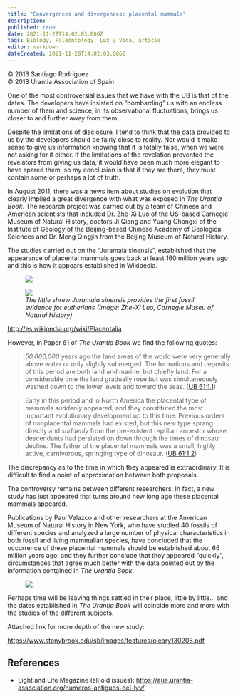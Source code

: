 ```yaml
---
title: "Convergences and divergences: placental mammals"
description: 
published: true
date: 2021-11-28T14:02:03.086Z
tags: Biology, Paleontology, Luz y Vida, article
editor: markdown
dateCreated: 2021-11-28T14:02:03.086Z
---
```


<p class="v-card v-sheet theme--light gray lighten-3 px-2">© 2013 Santiago Rodríguez<br>© 2013 Urantia Association of Spain</p>


One of the most controversial issues that we have with the UB is that of the dates. The developers have insisted on “bombarding” us with an endless number of them and science, in its observational fluctuations, brings us closer to and further away from them.

Despite the limitations of disclosure, I tend to think that the data provided to us by the developers should be fairly close to reality. Nor would it make sense to give us information knowing that it is totally false, when we were not asking for it either. If the limitations of the revelation prevented the revelators from giving us data, it would have been much more elegant to have spared them, so my conclusion is that if they are there, they must contain some or perhaps a lot of truth.

In August 2011, there was a news item about studies on evolution that clearly implied a great divergence with what was exposed in _The Urantia Book_. The research project was carried out by a team of Chinese and American scientists that included Dr. Zhe-Xi Luo of the US-based Carnegie Museum of Natural History, doctors Ji Qiang and Yuang Chongxi of the Institute of Geology of the Beijing-based Chinese Academy of Geological Sciences and Dr. Meng Qingjin from the Beijing Museum of Natural History.

The studies carried out on the “Juramaia sinensis”, established that the appearance of placental mammals goes back at least 160 million years ago and this is how it appears established in Wikipedia.

<figure id="Figure_1" class="image urantiapedia">
<img src="/image/article/Luz_y_Vida/LyV34/08.jpg">
</figure>

<figure id="Figure_2" class="image urantiapedia">
<img src="/image/article/Luz_y_Vida/LyV34/08b.jpg">
<figcaption><em>The little shrew Juramaia sinensis provides the first fossil evidence for eutherians (Image: Zhe-Xi Luo, Carnegie Museu of Natural History)</em></figcaption>
</figure>

http://es.wikipedia.org/wiki/Placentalia

However, in Paper 61 of _The Urantia Book_ we find the following quotes:

> *50,000,000* years ago the land areas of the world were very generally above water or only slightly submerged. The formations and deposits of this period are both land and marine, but chiefly land. For a considerable time the land gradually rose but was simultaneously washed down to the lower levels and toward the seas. ([UB 61:1.1](/en/The_Urantia_Book/61#p1_1))

> Early in this period and in North America the placental type of mammals *suddenly* appeared, and they constituted the most important evolutionary development up to this time. Previous orders of nonplacental mammals had existed, but this new type sprang directly and *suddenly* from the pre-existent reptilian ancestor whose descendants had persisted on down through the times of dinosaur decline. The father of the placental mammals was a small, highly active, carnivorous, springing type of dinosaur. ([UB 61:1.2](/en/The_Urantia_Book/61#p1_2))

The discrepancy as to the time in which they appeared is extraordinary. It is difficult to find a point of approximation between both proposals.

The controversy remains between different researchers. In fact, a new study has just appeared that turns around how long ago these placental mammals appeared.

Publications by Paul Velazco and other researchers at the American Museum of Natural History in New York, who have studied 40 fossils of different species and analyzed a large number of physical characteristics in both fossil and living mammalian species, have concluded that the occurrence of these placental mammals should be established about 66 million years ago, and they further conclude that they appeared “quickly”, circumstances that agree much better with the data pointed out by the information contained in _The Urantia Book_.

<figure id="Figure_3" class="image urantiapedia">
<img src="/image/article/Luz_y_Vida/LyV34/09.jpg">
</figure>

Perhaps time will be leaving things settled in their place, little by little... and the dates established in _The Urantia Book_ will coincide more and more with the studies of the different subjects.

Attached link for more depth of the new study:

https://www.stonybrook.edu/sb/images/features/oleary130208.pdf

## References

- Light and Life Magazine (all old issues): https://aue.urantia-association.org/numeros-antiguos-del-lyv/

